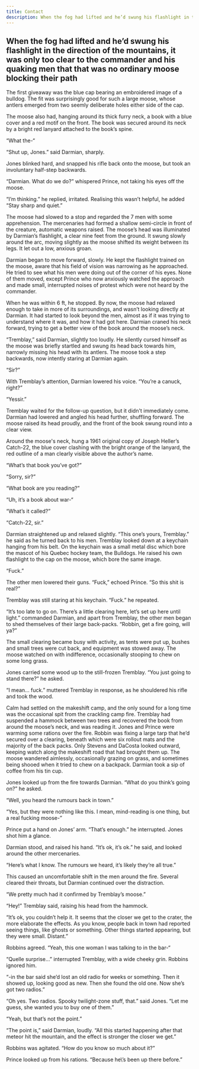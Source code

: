```yaml
---
title: Contact
description: When the fog had lifted and he’d swung his flashlight in the direction of the mountains, it was only too clear to the commander and his quaking men that that was no ordinary moose blocking their path.
---
```


## When the fog had lifted and he’d swung his flashlight in the direction of the mountains, it was only too clear to the commander and his quaking men that that was no ordinary moose blocking their path

The first giveaway was the blue cap bearing an embroidered image of a bulldog. The fit was surprisingly good for such a large moose, whose antlers emerged from two seemly deliberate holes either side of the cap.

The moose also had, hanging around its thick furry neck, a book with a blue cover and a red motif on the front. The book was secured around its neck by a bright red lanyard attached to the book’s spine.

“What the-“

“Shut up, Jones.” said Darmian, sharply.

Jones blinked hard, and snapped his rifle back onto the moose, but took an involuntary half-step backwards.

“Darmian. What do we do?” whispered Prince, not taking his eyes off the moose.

“I’m thinking.” he replied, irritated. Realising this wasn’t helpful, he added “Stay sharp and quiet.”

The moose had slowed to a stop and regarded the 7 men with some apprehension.  The mercenaries had formed a shallow semi-circle in front of the creature, automatic weapons raised. The moose’s head was illuminated by Darmian’s flashlight, a clear nine feet from the ground. It swung slowly around the arc, moving slightly as the moose shifted its weight between its legs. It let out a low, anxious groan.

Darmian began to move forward, slowly. He kept the flashlight trained on the moose, aware that his field of vision was narrowing as he approached. He tried to see what his men were doing out of the corner of his eyes. None of them moved, except Prince who now anxiously watched the approach and made small, interrupted noises of protest which were not heard by the commander.

When he was within 6 ft, he stopped. By now, the moose had relaxed enough to take in more of its surroundings, and wasn’t looking directly at Darmian. It had started to look beyond the men, almost as if it was trying to understand where it was, and how it had got here.  Darmian craned his neck forward, trying to get a better view of the book around the moose’s neck.

“Tremblay,” said Darmian, slightly too loudly. He silently cursed himself as the moose was briefly startled and swung its head back towards him, narrowly missing his head with its antlers. The moose took a step backwards, now intently staring at Darmian again.

“Sir?”

With Tremblay’s attention, Darmian lowered his voice. “You’re a canuck, right?”

“Yessir.”

Tremblay waited for the follow-up question, but it didn't immediately come. Darmian had lowered and angled his head further, shuffling forward. The moose raised its head proudly, and the front of the book swung round into a clear view.

Around the moose's neck, hung a 1961 original copy of Joseph Heller’s Catch-22, the blue cover clashing with the bright orange of the lanyard, the red outline of a man clearly visible above the author’s name.

“What’s that book you’ve got?”

“Sorry, sir?”

“What book are you reading?”

“Uh, it’s a book about war-“

“What’s it called?”

“Catch-22, sir.”

Darmian straightened up and relaxed slightly. “This one’s yours, Tremblay.” he said as he turned back to his men. Tremblay looked down at a keychain hanging from his belt. On the keychain was a small metal disc which bore the mascot of his Quebec hockey team, the Bulldogs. He raised his own flashlight to the cap on the moose, which bore the same image.

“Fuck.”

The other men lowered their guns. “Fuck,” echoed Prince. “So this shit is real?”

Tremblay was still staring at his keychain. “Fuck.” he repeated.

“It’s too late to go on. There’s a little clearing here, let’s set up here until light.” commanded Darmian, and apart from Tremblay, the other men began to shed themselves of their large back-packs. “Robbin, get a fire going, will ya?”

The small clearing became busy with activity, as tents were put up, bushes and small trees were cut back, and equipment was stowed away. The moose watched on with indifference, occasionally stooping to chew on some long grass.

Jones carried some wood up to the still-frozen Tremblay. “You just going to stand there?” he asked.

“I mean... fuck.” muttered Tremblay in response, as he shouldered his rifle and took the wood.

Calm had settled on the makeshift camp, and the only sound for a long time was the occasional spit from the crackling camp fire.  Tremblay had suspended a hammock between two trees and recovered the book from around the moose’s neck, and was reading it. Jones and Prince were warming some rations over the fire. Robbin was fixing a large tarp that he’d secured over a clearing, beneath which were six rollout mats and the majority of the back packs. Only Stevens and DaCosta looked outward, keeping watch along the makeshift road that had brought them up. The moose wandered aimlessly, occasionally grazing on grass, and sometimes being shooed when it tried to chew on a backpack. Darmian took a sip of coffee from his tin cup.

Jones looked up from the fire towards Darmian. “What do you think’s going on?” he asked.

“Well, you heard the rumours back in town.”

“Yes, but they were nothing like this. I mean, mind-reading is one thing, but a real fucking moose-”

Prince put a hand on Jones’ arm. “That’s enough.” he interrupted. Jones shot him a glance.

Darmian stood, and raised his hand. “It’s ok, it’s ok.” he said, and looked around the other mercenaries.

“Here’s what I know. The rumours we heard, it’s likely they’re all true.”

This caused an uncomfortable shift in the men around the fire. Several cleared their throats, but Darmian continued over the distraction.

“We pretty much had it confirmed by Tremblay’s moose.”

“Hey!” Tremblay said, raising his head from the hammock.

“It’s ok, you couldn’t help it. It seems that the closer we get to the crater, the more elaborate the effects. As you know, people back in town had reported seeing things, like ghosts or something. Other things started appearing, but they were small. Distant.”

Robbins agreed. “Yeah, this one woman I was talking to in the bar-“

“Quelle surprise...” interrupted Tremblay, with a wide cheeky grin. Robbins ignored him.

“-in the bar said she’d lost an old radio for weeks or something. Then it showed up, looking good as new. Then she found the old one. Now she’s got two radios.”

“Oh yes. Two radios. Spooky twilight-zone stuff, that.” said Jones. “Let me guess, she wanted you to buy one of them.”

“Yeah, but that’s not the point.”

“The point is,” said Darmian, loudly. “All this started happening after that meteor hit the mountain, and the effect is stronger the closer we get.”

Robbins was agitated. “How do you know so much about it?”

Prince looked up from his rations. “Because he\’s been up there before.”

